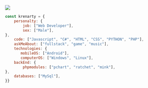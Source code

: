  <a href="https://discord.com/users/1023631759998455918">
    <img  src="https://lanyard.cnrad.dev/api/1023631759998455918?hideDiscrim=false&hideStatus=false&hideTimestamp=false">
  </a>



```javascript
const krenarty = {
    personalty: {
        job: ["Web Developer"],
        sex: ["Male"],
},               
    code: ["Javascript", "C#", "HTML", "CSS", "PYTHON", "PHP"],
    askMeAbout: ["fullstack", "game", "music"],
    technologies: {
       mobileOS: ["Android"],
       computerOS: ["Windows", "Linux"],
    backEnd: {
        phpmodules: ["pchart", "ratchet", "mink"],
},
    databases: ["MySql"],
}}
```

